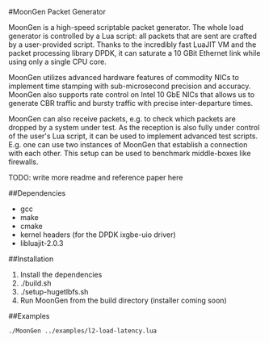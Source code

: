 #MoonGen Packet Generator

MoonGen is a high-speed scriptable packet generator.
The whole load generator is controlled by a Lua script: all packets that are
sent are crafted by a user-provided script. Thanks to the incredibly fast LuaJIT VM
and the packet processing library DPDK, it can saturate a 10 GBit Ethernet link
while using only a single CPU core.

MoonGen utilizes advanced hardware features of commodity NICs to implement
time stamping with sub-microsecond precision and accuracy. MoonGen also
supports rate control on Intel 10 GbE NICs that allows us to generate CBR
traffic and bursty traffic with precise inter-departure times.


MoonGen can also receive packets, e.g. to check which packets are dropped by a
system under test. As the reception is also fully under control of the user's
Lua script, it can be used to implement advanced test scripts. E.g. one can use
two instances of MoonGen that establish a connection with each other. This
setup can be used to benchmark middle-boxes like firewalls.

TODO: write more readme and reference paper here

##Dependencies

* gcc
* make
* cmake
* kernel headers (for the DPDK ixgbe-uio driver)
* libluajit-2.0.3

##Installation

1. Install the dependencies
2. ./build.sh
3. ./setup-hugetlbfs.sh
4. Run MoonGen from the build directory (installer coming soon)

##Examples

    ./MoonGen ../examples/l2-load-latency.lua

